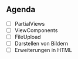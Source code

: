 ﻿## Agenda


- [ ] PartialViews 
- [ ] ViewComponents 
- [ ] FileUpload 
- [ ] Darstellen von Bildern
- [ ] Erweiterungen in HTML 